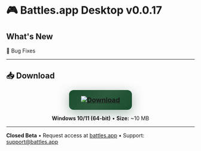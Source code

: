 # 🎮 Battles.app Desktop v0.0.17

## What's New

🐛 Bug Fixes

---

## 📥 Download

<div align="center">

<a href="https://github.com/battles-app/desktop/releases/download/v0.0.17/battles.app_0.0.17_x64-setup.exe">
  <img src="https://img.shields.io/badge/⬇️_DOWNLOAD_FOR_WINDOWS-battles.app_0.0.17_x64--setup.exe-0d1117?style=for-the-badge&logo=windows&logoColor=white&labelColor=0d1117" alt="Download" style="background: linear-gradient(135deg, #1a4d2e 0%, #2d5a3d 50%, #1a4d2e 100%); border-radius: 12px; box-shadow: 0 8px 32px rgba(26, 77, 46, 0.4); padding: 16px 32px; font-size: 18px; font-weight: bold;">
</a>

**Windows 10/11 (64-bit)** • **Size:** ~10 MB

</div>

---

**Closed Beta** • Request access at [battles.app](https://battles.app) • Support: [support@battles.app](mailto:support@battles.app)